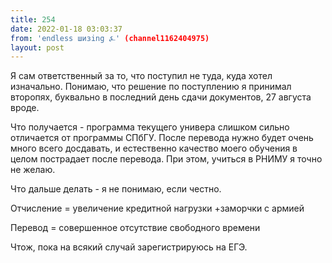 ```yaml
---
title: 254
date: 2022-01-18 03:03:37
from: 'endless шизing ⍼' (channel1162404975)
layout: post
---
```


Я сам ответственный за то, что поступил не туда, куда хотел изначально. Понимаю, что решение по поступлению я принимал второпях, буквально в последний день сдачи документов, 27 августа вроде.

Что получается - программа текущего универа слишком сильно отличается от программы СПбГУ. После перевода нужно будет очень много всего досдавать, и естественно качество моего обучения в целом пострадает после перевода. При этом, учиться в РНИМУ я точно не желаю.

Что дальше делать - я не понимаю, если честно. 

Отчисление = увеличение кредитной нагрузки
+заморчки с армией

Перевод = совершенное отсутствие свободного времени


Чтож, пока на всякий случай зарегистрируюсь на ЕГЭ.
